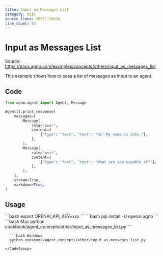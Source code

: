 ```yaml
---
title: Input as Messages List
category: misc
source_lines: 20571-20634
line_count: 63
---
```


# Input as Messages List
Source: https://docs.agno.com/examples/concepts/others/input_as_messages_list



This example shows how to pass a list of messages as input to an agent.

## Code

```python cookbook/agent_concepts/other/input_as_messages_list.py
from agno.agent import Agent, Message

Agent().print_response(
    messages=[
        Message(
            role="user",
            content=[
                {"type": "text", "text": "Hi! My name is John."},
            ],
        ),
        Message(
            role="user",
            content=[
                {"type": "text", "text": "What are you capable of?"},
            ],
        ),
    ],
    stream=True,
    markdown=True,
)
```

## Usage

<Steps>
  <Snippet file="create-venv-step.mdx" />

  <Step title="Set your API key">
    ```bash
    export OPENAI_API_KEY=xxx
    ```
  </Step>

  <Step title="Install libraries">
    ```bash
    pip install -U openai agno
    ```
  </Step>

  <Step title="Run Agent">
    <CodeGroup>
      ```bash Mac
      python cookbook/agent_concepts/other/input_as_messages_list.py
      ```

      ```bash Windows
      python cookbook/agent_concepts/other/input_as_messages_list.py
      ```
    </CodeGroup>
  </Step>
</Steps>


